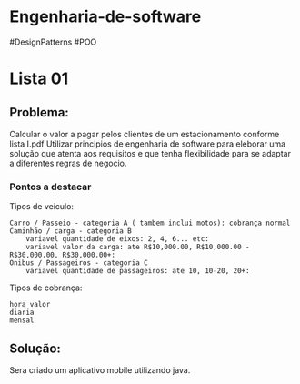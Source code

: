 # Engenharia-de-software
#DesignPatterns #POO

# Lista 01
## Problema: 
Calcular o valor a pagar pelos clientes de um estacionamento conforme lista I.pdf
Utilizar principios de engenharia de software para eleborar uma solução que atenta aos requisitos e que tenha flexibilidade para se adaptar a diferentes regras de negocio. 

### Pontos a destacar
Tipos de veiculo:

	Carro / Passeio - categoria A ( tambem inclui motos): cobrança normal
	Caminhão / carga - categoria B
		variavel quantidade de eixos: 2, 4, 6... etc:
		variavel valor da carga: ate R$10,000.00, R$10,000.00 - R$30,000.00, R$30,000.00+:		
	Onibus / Passageiros - categoria C
		variavel quantidade de passageiros: ate 10, 10-20, 20+:
Tipos de cobrança:

	hora valor
	diaria
	mensal
 
## Solução:
Sera criado um aplicativo mobile utilizando java.
